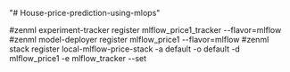 "# House-price-prediction-using-mlops" 


#zenml experiment-tracker register mlflow_price1_tracker --flavor=mlflow
#zenml model-deployer register mlflow_price1 --flavor=mlflow
#zenml stack register local-mlflow-price-stack -a default -o default -d mlflow_price1 -e mlflow_tracker --set